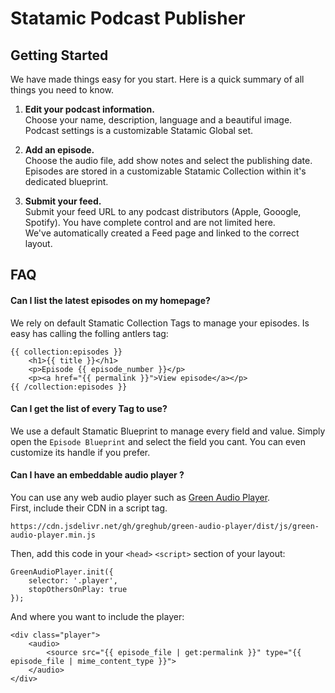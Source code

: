 # Statamic Podcast Publisher

## Getting Started

We have made things easy for you start. Here is a quick summary of all things you need to know.

1. **Edit your podcast information.**  
   Choose your name, description, language and a beautiful image.  
   Podcast settings is a customizable Statamic Global set.


2. **Add an episode.**  
   Choose the audio file, add show notes and select the publishing date.  
   Episodes are stored in a customizable Statamic Collection within it's dedicated blueprint.


3. **Submit your feed.**  
   Submit your feed URL to any podcast distributors (Apple, Gooogle, Spotify). You have complete control and are not limited here.  
   We've automatically created a Feed page and linked to the correct layout.

## FAQ

#### Can I list the latest episodes on my homepage?
We rely on default Stamatic Collection Tags to manage your episodes. Is easy has calling the folling antlers tag:
```
{{ collection:episodes }}
    <h1>{{ title }}</h1>
    <p>Episode {{ episode_number }}</p>
    <p><a href="{{ permalink }}">View episode</a></p>
{{ /collection:episodes }}
```

#### Can I get the list of every Tag to use?
We use a default Stamatic Blueprint to manage every field and value. Simply open the `Episode Blueprint` and select the field you cant. You can even customize its handle if you prefer.

#### Can I have an embeddable audio player ?
You can use any web audio player such as [Green Audio Player](https://github.com/greghub/green-audio-player).  
First, include their CDN in a script tag.
```
https://cdn.jsdelivr.net/gh/greghub/green-audio-player/dist/js/green-audio-player.min.js
```
Then, add this code in your `<head>` `<script>` section of your layout:
```
GreenAudioPlayer.init({
    selector: '.player',
    stopOthersOnPlay: true
});
```

And where you want to include the player:
```
<div class="player">
    <audio>
        <source src="{{ episode_file | get:permalink }}" type="{{ episode_file | mime_content_type }}">
    </audio>
</div>
```
